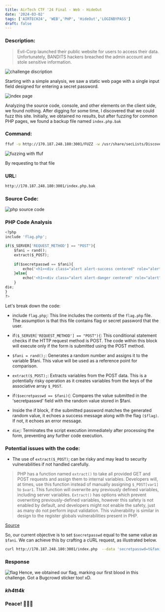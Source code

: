 ```yaml
---
title: AirTech CTF '24 Final - Web - HideOut
date: '2024-03-02'
tags: ['AIRTECH24', 'WEB','PHP', 'HideOut','LOGINBYPASS']
draft: false
---
```


### Description:
> Evil-Corp launched their public website for users to access their data. Unfortunately, BANDITS hackers breached the admin account and stole sensitive information.

![challenge discription](/static/writeups/airtech/HideOut/chall_discription.png)

Starting with a simple analysis, we saw a static web page with a single input field designed for entering a secret password.

![index page](/static/writeups/airtech/HideOut/secretpass.png)

Analyzing the source code, console, and other elements on the client side, we found nothing. After digging for some time, I discovered that we could fuzz this site. Initially, we obtained no results, but after fuzzing for common PHP pages, we found a backup file named `index.php.bak`
### Command:
```bash
ffuf -u http://170.187.248.180:3001/FUZZ -w /usr/share/secLists/Discovery/Web-Content/Common-PHP-Filenames.txt
```
![fuzzing with ffuf](/static/writeups/airtech/HideOut/bak-file.png)

By requesting to that file
### URL:
```bash
http://170.187.248.180:3001/index.php.bak
```
### Source Code: 

![php source code](/static/writeups/airtech/HideOut/source-code.png)

### PHP Code Analysis
```python
<?php
include 'flag.php';

if($_SERVER['REQUEST_METHOD'] == "POST"){
    $fani = rand();
    extract($_POST);
    
    if($secretpasswd == $fani){
        echo('<h1><div class="alert alert-success centered" role="alert"> Flag: '.$flag.' </div></h1>');   
    }else{
        echo('<h1><div class="alert alert-danger centered" role="alert">hehehe, wrong Password!</div></h1>');   
    }    
die;
}
?>

```
Let's break down the code:

- include `flag.php`;: This line includes the contents of the `flag.php` file. The assumption is that this file contains  flag or secret password that the user.

- if`($_SERVER['REQUEST_METHOD'] == "POST"){`: This conditional statement checks if the HTTP request method is POST. The code within this block will execute only if the form is submitted using the POST method.

- `$fani = rand();`: Generates a random number and assigns it to the variable $fani. This value will be used as a reference point for comparison.

- `extract($_POST);`: Extracts variables from the POST data. This is a potentially risky operation as it creates variables from the keys of the associative array `$_POST`.

- if`($secretpasswd == $fani){`: Compares the value submitted in the 'secretpasswd' field with the random value stored in $fani.

- Inside the if block, if the submitted password matches the generated random value, it echoes a success message along with the flag `($flag)`. If not, it echoes an error message.

- `die`;: Terminates the script execution immediately after processing the form, preventing any further code execution.

### Potential issues with the code:

- The use of `extract($_POST)`; can be risky and may lead to security vulnerabilities if not handled carefully.

> PHP has a function named `extract()` to take all provided GET and POST requests and assign them to internal variables. Developers will, at times, use this function instead of manually assigning `$_POST[var1]` to `$var1`. This function will overwrite any previously defined variables, including server variables. `Extract()` has options which prevent overwriting previously-defined variables, however this safety is not enabled by default, and developers might not enable the safety, just as many do not perform input validation. This vulnerability is similar in design to the register globals vulnerabilities present in PHP.

[Source](https://github.com/HackThisSite/CTF-Writeups/blob/master/2016/SCTF/Ducks/README.md)


So, our current objective is to set `$secretpasswd` equal to the same value as `$fani`. We can achieve this by crafting a cURL request, as illustrated below.

```bash
curl http://170.187.248.180:3001/index.php  --data 'secretpasswd=t&fani=t'
```
### Response
![flag](/static/writeups/airtech/HideOut/flag.png)
Hence, we obtained our flag, marking our first blood in this challenge. Got a Bugcrowd sticker too! xD.

### ***kh4tt4k***

### Peace! 👋👋👋

